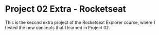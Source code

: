 # Project 02 Extra - Rocketseat

This is the second extra project of the Rocketseat Explorer course, where I tested the new concepts that I learned in Project 02.
